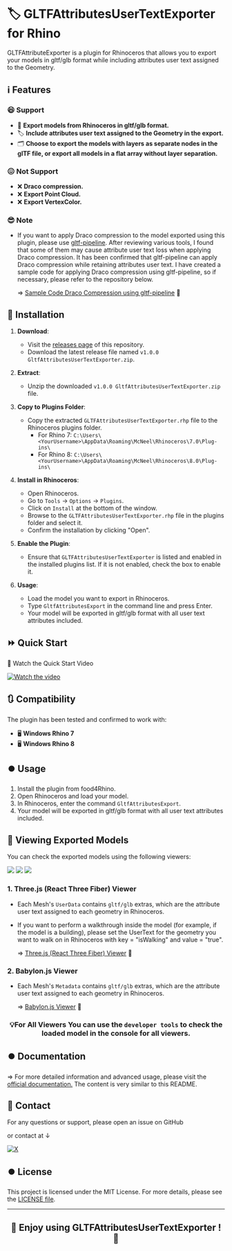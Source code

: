 ﻿# 🏷️ GLTFAttributesUserTextExporter for Rhino

GLTFAttributeExporter is a plugin for Rhinoceros that allows you to export your models in gltf/glb format while including attributes user text assigned to the Geometry.

## :information_source: Features
### :satisfied: **Support**
- 🎨 **Export models from Rhinoceros in gltf/glb format.**
- 🏷️ **Include attributes user text assigned to the Geometry in the export.**
- 🗂️ **Choose to export the models with layers as separate nodes in the glTF file, or export all models in a flat array without layer separation.**

### :confounded: **Not Support**
- :x: **Draco compression.**
- :x: **Export Point Cloud.**
- :x: **Export VertexColor.**

### :sunglasses: **Note** 
- If you want to apply Draco compression to the model exported using this plugin, please use [gltf-pipeline](https://github.com/CesiumGS/gltf-pipeline). After reviewing various tools, I found that some of them may cause attribute user text loss when applying Draco compression. It has been confirmed that gltf-pipeline can apply Draco compression while retaining attributes user text. I have created a sample code for applying Draco compression using gltf-pipeline, so if necessary, please refer to the repository below.

   => [Sample Code Draco Compression using gltf-pipeline](https://github.com/shuya-tamaru/gltf-draco-compression) 🚀



## :arrow_down_small: Installation

1. **Download**:
   - Visit the [releases page](https://github.com/shuya-tamaru/GltfAttributesUserTextExporter/releases) of this repository.
   - Download the latest release file named `v1.0.0 GltfAttributesUserTextExporter.zip`.

2. **Extract**:
   - Unzip the downloaded `v1.0.0 GltfAttributesUserTextExporter.zip` file.

3. **Copy to Plugins Folder**:
   - Copy the extracted `GLTFAttributesUserTextExporter.rhp` file to the Rhinoceros plugins folder.
     - For Rhino 7: `C:\Users\<YourUsername>\AppData\Roaming\McNeel\Rhinoceros\7.0\Plug-ins\`
     - For Rhino 8: `C:\Users\<YourUsername>\AppData\Roaming\McNeel\Rhinoceros\8.0\Plug-ins\`

4. **Install in Rhinoceros**:
   - Open Rhinoceros.
   - Go to `Tools` -> `Options` -> `Plugins`.
   - Click on `Install` at the bottom of the window.
   - Browse to the `GLTFAttributesUserTextExporter.rhp` file in the plugins folder and select it.
   - Confirm the installation by clicking "Open".

5. **Enable the Plugin**:
   - Ensure that `GLTFAttributesUserTextExporter` is listed and enabled in the installed plugins list. If it is not enabled, check the box to enable it.

6. **Usage**:
   - Load the model you want to export in Rhinoceros.
   - Type `GltfAttributesExport` in the command line and press Enter.
   - Your model will be exported in gltf/glb format with all user text attributes included.


## :fast_forward: Quick Start
 🎥 Watch the Quick Start Video
 
 [![Watch the video](https://img.youtube.com/vi/Q84kZ2kmhfA/maxresdefault.jpg)](https://www.youtube.com/watch?v=Q84kZ2kmhfA)
 
## :arrows_clockwise: Compatibility

The plugin has been tested and confirmed to work with:

- 🖥️ **Windows Rhino 7**
- 🖥️ **Windows Rhino 8**

## :record_button: Usage

1. Install the plugin from food4Rhino.
2. Open Rhinoceros and load your model.
3. In Rhinoceros, enter the command `GltfAttributesExport`.
4. Your model will be exported in gltf/glb format with all user text attributes included.

## 🎦 Viewing Exported Models
You can check the exported models using the following viewers:

[![](https://img.shields.io/badge/-Three.js-ffffff.svg?logo=threedotjs&logoColor=000000)](https://threejs.org/)
[![](https://img.shields.io/badge/-ReactThreeFiber-444444.svg?logo=react)](https://docs.pmnd.rs/react-three-fiber/getting-started/introduction)
[![](https://img.shields.io/badge/-Babylon.js-DC3D24.svg?logo=Babylon)](https://doc.babylonjs.com/)

 ### 1. Three.js (React Three Fiber) Viewer
- Each Mesh's `UserData` contains `gltf/glb` extras, which are the attribute user text assigned to each geometry in Rhinoceros.
- If you want to perform a walkthrough inside the model (for example, if the model is a building), please set the UserText for the geometry you want to walk on in Rhinoceros with key = "isWalking" and value = "true".
  
  => [Three.js (React Three Fiber) Viewer](https://gltf.styublog.com/three-viewer) 🚀
### 2. Babylon.js Viewer
- Each Mesh's `Metadata` contains `gltf/glb` extras, which are the attribute user text assigned to each geometry in Rhinoceros.
  
  => [Babylon.js Viewer](https://gltf.styublog.com/babylon-viewer) 🚀

<div align="center">

 ### :bulb:For All Viewers You can use the `developer tools` to check the loaded model in the console for all viewers.
</div>

## :record_button: Documentation

  => For more detailed information and advanced usage, please visit the [official documentation.](https://gltf.styublog.com)
  The content is very similar to this README.


## :arrow_down_small: Contact

For any questions or support, please open an issue on GitHub 

or contact at ↓

[![X](https://img.shields.io/badge/Follow_@tama20013_-shuya_tamaru-0000FF.svg?style=flat-square&logo=x&logoColor=white)](https://twitter.com/tama20013)

## :record_button: License
This project is licensed under the MIT License. For more details, please see the [LICENSE file](https://github.com/shuya-tamaru/GltfAttributesUserTextExporter?tab=License-1-ov-file).

---

<div align="center">

## :tada: Enjoy using GLTFAttributesUserTextExporter ! :tada:
</div>

